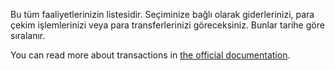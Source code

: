 Bu tüm faaliyetlerinizin listesidir. Seçiminize bağlı olarak giderlerinizi, para çekim işlemlerinizi veya para transferlerinizi göreceksiniz. Bunlar tarihe göre sıralanır.

You can read more about transactions in [the official documentation](https://docs.firefly-iii.org/concepts/transactions).